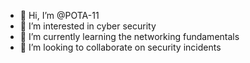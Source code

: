 - 👋 Hi, I’m @POTA-11
- 👀 I’m interested in cyber security
- 🌱 I’m currently learning the networking fundamentals
- 💞️ I’m looking to collaborate on security incidents
